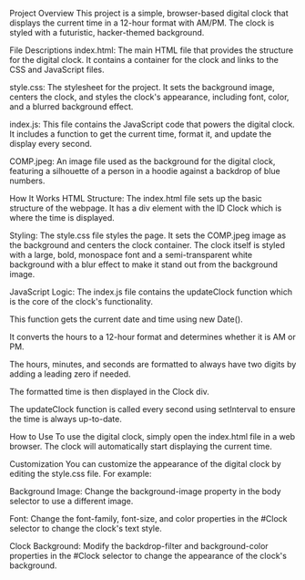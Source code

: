Project Overview
This project is a simple, browser-based digital clock that displays the current time in a 12-hour format with AM/PM. The clock is styled with a futuristic, hacker-themed background.

File Descriptions
index.html: The main HTML file that provides the structure for the digital clock. It contains a container for the clock and links to the CSS and JavaScript files.

style.css: The stylesheet for the project. It sets the background image, centers the clock, and styles the clock's appearance, including font, color, and a blurred background effect.

index.js: This file contains the JavaScript code that powers the digital clock. It includes a function to get the current time, format it, and update the display every second.

COMP.jpeg: An image file used as the background for the digital clock, featuring a silhouette of a person in a hoodie against a backdrop of blue numbers.

How It Works
HTML Structure: The index.html file sets up the basic structure of the webpage. It has a div element with the ID Clock which is where the time is displayed.

Styling: The style.css file styles the page. It sets the COMP.jpeg image as the background and centers the clock container. The clock itself is styled with a large, bold, monospace font and a semi-transparent white background with a blur effect to make it stand out from the background image.

JavaScript Logic: The index.js file contains the updateClock function which is the core of the clock's functionality.

This function gets the current date and time using new Date().

It converts the hours to a 12-hour format and determines whether it is AM or PM.

The hours, minutes, and seconds are formatted to always have two digits by adding a leading zero if needed.

The formatted time is then displayed in the Clock div.

The updateClock function is called every second using setInterval to ensure the time is always up-to-date.

How to Use
To use the digital clock, simply open the index.html file in a web browser. The clock will automatically start displaying the current time.

Customization
You can customize the appearance of the digital clock by editing the style.css file. For example:

Background Image: Change the background-image property in the body selector to use a different image.

Font: Change the font-family, font-size, and color properties in the #Clock selector to change the clock's text style.

Clock Background: Modify the backdrop-filter and background-color properties in the #Clock selector to change the appearance of the clock's background.